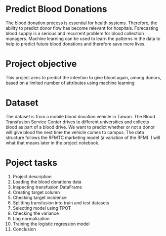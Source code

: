 # Predict Blood Donations

The blood donation process is essential for health systems. Therefore, the ability to predict donor flow has become relevant for hospitals.
Forecasting blood supply is a serious and recurrent problem for blood collection managers. Machine learning can be used to learn the patterns in the data to help to predict future blood donations and therefore save more lives.

# Project objective

This project aims to predict the intention to give blood again, among donors, based on a limited number of
attributes using machine learning

# Dataset

The dataset is from a mobile blood donation vehicle in Taiwan. The Blood Transfusion Service Center drives to different universities and collects blood as part of a blood drive. We want to predict whether or not a donor will give blood the next time the vehicle comes to campus.
The data structure follows the RFMTC marketing model (a variation of the RFM). I will what that means later in the project notebook.

# Poject tasks

1. Project description
2. Loading the blood donations data
3. Inspecting transfusion DataFrame
4. Creating target column
5. Checking target incidence
6. Splitting transfusion into train and test datasets
7. Selecting model using TPOT
8. Checking the variance
9. Log normalization
10. Training the logistic regression model
11. Conclusion






